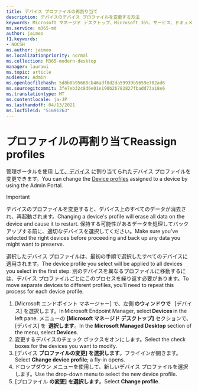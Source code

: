 ```yaml
---
title: デバイス プロファイルの再割り当て
description: デバイスのデバイス プロファイルを変更する方法
keywords: Microsoft マネージド デスクトップ、Microsoft 365、サービス、ドキュメント
ms.service: m365-md
author: jaimeo
f1.keywords:
- NOCSH
ms.author: jaimeo
ms.localizationpriority: normal
ms.collection: M365-modern-desktop
manager: laurawi
ms.topic: article
audience: Admin
ms.openlocfilehash: 5d8b0b95668cb46adf8d2da59939b5659e702ad6
ms.sourcegitcommit: 3fe7eb32c8d6e01e190b2b782827fbadd73a18e6
ms.translationtype: MT
ms.contentlocale: ja-JP
ms.lasthandoff: 04/13/2021
ms.locfileid: "51691263"
---
```

# <a name="reassign-profiles"></a><span data-ttu-id="2c73a-104">プロファイルの再割り当て</span><span class="sxs-lookup"><span data-stu-id="2c73a-104">Reassign profiles</span></span>

<span data-ttu-id="2c73a-105">管理ポータルを使用 [して、デバイス](../service-description/profiles.md) に割り当てられたデバイス プロファイルを変更できます。</span><span class="sxs-lookup"><span data-stu-id="2c73a-105">You can change the [Device profiles](../service-description/profiles.md) assigned to a device by using the Admin Portal.</span></span>

> [!IMPORTANT]
> <span data-ttu-id="2c73a-106">デバイスのプロファイルを変更すると、デバイス上のすべてのデータが消去され、再起動されます。</span><span class="sxs-lookup"><span data-stu-id="2c73a-106">Changing a device's profile will erase all data on the device and cause it to restart.</span></span> <span data-ttu-id="2c73a-107">保持する可能性があるデータを処理してバックアップする前に、適切なデバイスを選択してください。</span><span class="sxs-lookup"><span data-stu-id="2c73a-107">Make sure you’ve selected the right devices before proceeding and back up any data you might want to preserve.</span></span>

<span data-ttu-id="2c73a-108">選択したデバイス プロファイルは、最初の手順で選択したすべてのデバイスに適用されます。</span><span class="sxs-lookup"><span data-stu-id="2c73a-108">The device profile you select will be applied to all devices you select in the first step.</span></span> <span data-ttu-id="2c73a-109">別のデバイスを異なるプロファイルに移動するには、デバイス プロファイルごとにこのプロセスを繰り返す必要があります。</span><span class="sxs-lookup"><span data-stu-id="2c73a-109">To move separate devices to different profiles, you’ll need to repeat this process for each device profile.</span></span> 

1. <span data-ttu-id="2c73a-110">[Microsoft エンドポイント マネージャー] で、左側 **のウィンドウで**   [デバイス] を選択します。</span><span class="sxs-lookup"><span data-stu-id="2c73a-110">In Microsoft Endpoint Manager, select **Devices** in the left pane.</span></span> <span data-ttu-id="2c73a-111">メニューの **[Microsoft マネージド デスクトップ]** セクションで、[デバイス] を  **選択します**。</span><span class="sxs-lookup"><span data-stu-id="2c73a-111">In the **Microsoft Managed Desktop** section of the menu, select **Devices**.</span></span>  
2. <span data-ttu-id="2c73a-112">変更するデバイスのチェック ボックスをオンにします。</span><span class="sxs-lookup"><span data-stu-id="2c73a-112">Select the check boxes for the devices you want to modify.</span></span> 
3. <span data-ttu-id="2c73a-113">[デバイス **プロファイルの変更] を選択します**。フライインが開きます。</span><span class="sxs-lookup"><span data-stu-id="2c73a-113">Select **Change device profile**; a fly-in opens.</span></span>
4. <span data-ttu-id="2c73a-114">ドロップダウン メニューを使用して、新しいデバイス プロファイルを選択します。</span><span class="sxs-lookup"><span data-stu-id="2c73a-114">Use the drop-down menu to select the new device profile.</span></span>
5. <span data-ttu-id="2c73a-115">[プロファイル **の変更] を選択します**。</span><span class="sxs-lookup"><span data-stu-id="2c73a-115">Select **Change profile**.</span></span>


